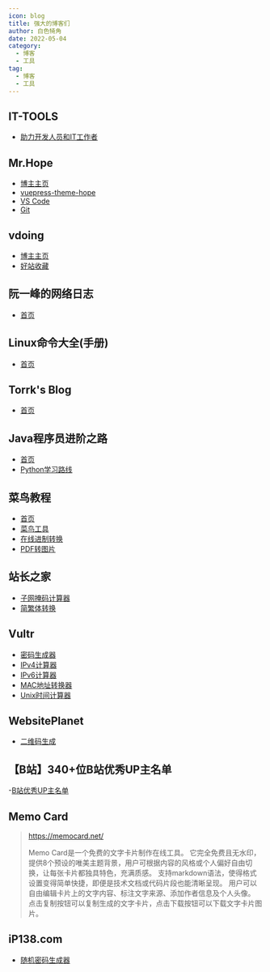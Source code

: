 ```yaml
---
icon: blog
title: 强大的博客们
author: 白色犄角
date: 2022-05-04
category:
  - 博客
  - 工具
tag:
  - 博客
  - 工具
---
```


## IT-TOOLS

- [助力开发人员和IT工作者](https://it-tools.tech/)

## Mr.Hope

- [博主主页](https://mister-hope.com/)
- [vuepress-theme-hope](https://theme-hope.vuejs.press/zh/)
- [VS Code](https://mister-hope.com/software/vscode/)
- [Git](https://mister-hope.com/software/git/)

## vdoing

- [博主主页](https://xugaoyi.com/)
- [好站收藏](https://xugaoyi.com/pages/beb6c0bd8a66cea6/#%E6%8E%A8%E8%8D%90)

## 阮一峰的网络日志

- [首页](https://www.ruanyifeng.com/)

## Linux命令大全(手册)

- [首页](https://www.linuxcool.com/)

## Torrk's Blog

- [首页](https://conimi.com/)

## Java程序员进阶之路

- [首页](https://tobebetterjavaer.com)
- [Python学习路线](https://tobebetterjavaer.com/xuexiluxian/python.html)

## 菜鸟教程

- [首页](https://www.runoob.com/)
- [菜鸟工具](https://c.runoob.com/)
- [在线进制转换](https://c.runoob.com/front-end/58/)
- [PDF转图片](https://c.runoob.com/front-end/7271/)

## 站长之家

- [子网掩码计算器](https://tool.chinaz.com/tools/subnetmask)
- [简繁体转换](https://tool.chinaz.com/tools/lowercase-uppercase.aspx)

## Vultr

- [密码生成器](https://www.vultr.com/zh/resources/secure-password-generator/)
- [IPv4计算器](https://www.vultr.com/zh/resources/subnet-calculator/)
- [IPv6计算器](https://www.vultr.com/zh/resources/subnet-calculator-ipv6/)
- [MAC地址转换器](https://www.vultr.com/zh/resources/mac-converter/)
- [Unix时间计算器](https://www.vultr.com/zh/resources/unix-time-calculator/)

## WebsitePlanet

- [二维码生成](https://www.websiteplanet.com/webtools/free-qr-code-generator/)

## 【B站】340+位B站优秀UP主名单

-[B站优秀UP主名单](https://shimo.im/sheets/wQTgYdKWdXVrQgkd/MODOC)

## Memo Card

> <https://memocard.net/>
>
> Memo Card是一个免费的文字卡片制作在线工具。
> 它完全免费且无水印，提供8个预设的唯美主题背景，用户可根据内容的风格或个人偏好自由切换，让每张卡片都独具特色，充满质感。
> 支持markdown语法，使得格式设置变得简单快捷，即便是技术文档或代码片段也能清晰呈现。
> 用户可以自由编辑卡片上的文字内容、标注文字来源、添加作者信息及个人头像。
> 点击复制按钮可以复制生成的文字卡片，点击下载按钮可以下载文字卡片图片。

## iP138.com

- [随机密码生成器](https://tool.ip138.com/random/)
